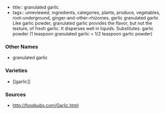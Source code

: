 - title:: granulated garlic
- tags:: unreviewed, ingredients, categories, plants, produce, vegetables, root-underground, ginger-and-other-rhizomes, garlic
granulated garlic Like garlic powder, granulated garlic provides the flavor, but not the texture, of fresh garlic. It disperses well in liquids. Substitutes: garlic powder (1 teaspoon granulated garlic = 1/2 teaspoon garlic powder)

### Other Names

* granulated garlic

### Varieties

* [[garlic]]

### Sources
* http://foodsubs.com/Garlic.html
